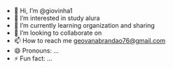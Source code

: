 - 👋 Hi, I’m @giovinha1
- 👀 I’m interested in study alura
- 🌱 I’m currently learning organization and sharing
- 💞️ I’m looking to collaborate on 
- 📫 How to reach me geovanabrandao76@gmail.com
- 😄 Pronouns: ...
- ⚡ Fun fact: ...

<!---
giovinha1/giovinha1 is a ✨ special ✨ repository because its `README.md` (this file) appears on your GitHub profile.
You can click the Preview link to take a look at your changes.
--->

